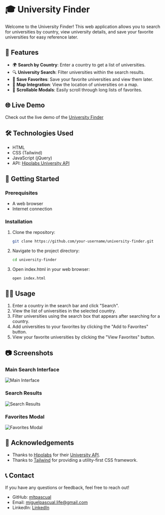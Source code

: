 # 🎓 University Finder

Welcome to the University Finder! This web application allows you to search for universities by country, view university details, and save your favorite universities for easy reference later.

## 🌟 Features

- 🌍 **Search by Country**: Enter a country to get a list of universities.
- 🔍 **University Search**: Filter universities within the search results.
- 💾 **Save Favorites**: Save your favorite universities and view them later.
- 📍 **Map Integration**: View the location of universities on a map.
- 📜 **Scrollable Modals**: Easily scroll through long lists of favorites.

## 🌐 Live Demo
Check out the live demo of the [University Finder](https://tailwindcss.com/)

## 🛠️ Technologies Used

- HTML
- CSS (Tailwind)
- JavaScript (jQuery)
- API: [Hipolabs University API](http://universities.hipolabs.com/)

## 🚀 Getting Started

### Prerequisites

- A web browser
- Internet connection

### Installation

1. Clone the repository:
   ```bash
   git clone https://github.com/your-username/university-finder.git

2. Navigate to the project directory:
   ```bash
   cd university-finder

3. Open index.html in your web browser:
   ```bash
   open index.html
## 🧑‍💻 Usage

1. Enter a country in the search bar and click "Search".
2. View the list of universities in the selected country.
3. Filter universities using the search box that appears after searching for a country.
4. Add universities to your favorites by clicking the "Add to Favorites" button.
5. View your favorite universities by clicking the "View Favorites" button.

## 📷 Screenshots
### Main Search Interface
![Main Interface](./images/main-interface.png)

### Search Results
![Search Results](./images/search-results.png)

### Favorites Modal
![Favorites Modal](./images/favorites-modal.png)


## 🙏 Acknowledgements
- Thanks to [Hipolabs](https://hipolabs.com/) for their [University API](http://universities.hipolabs.com/).
- Thanks to [Tailwind](https://tailwindcss.com/) for providing a utility-first CSS framework.
## 📞 Contact
If you have any questions or feedback, feel free to reach out!

- GitHub: [mltpascual](https://github.com/mltpascual)
- Email: miguelpascual.life@gmail.com
- LinkedIn: [LinkedIn](https://www.linkedin.com/in/mltpascual/)

   
